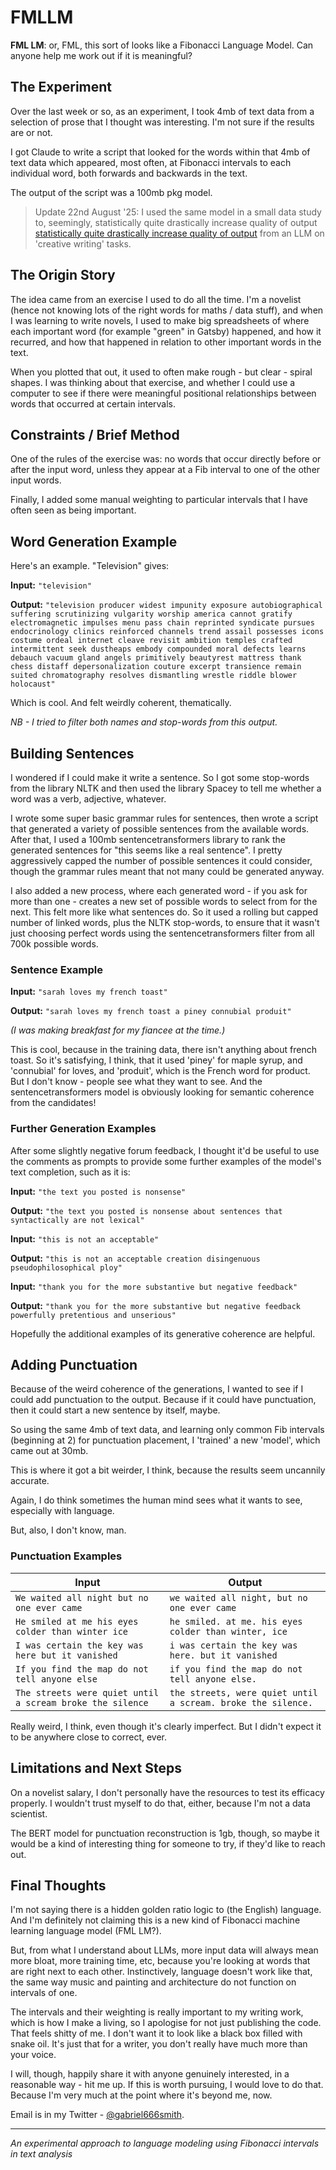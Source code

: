 # FMLLM

**FML LM**: or, FML, this sort of looks like a Fibonacci Language Model. Can anyone help me work out if it is meaningful? 

## The Experiment

Over the last week or so, as an experiment, I took 4mb of text data from a selection of prose that I thought was interesting. I'm not sure if the results are or not.

I got Claude to write a script that looked for the words within that 4mb of text data which appeared, most often, at Fibonacci intervals to each individual word, both forwards and backwards in the text.

The output of the script was a 100mb pkg model.

>Update 22nd August '25: I used the same model in a small data study to, seemingly, statistically quite drastically increase quality of output [statistically quite drastically increase quality of output](https://eqbench.com/about.html#creative-writing-v3) from an LLM on 'creative writing' tasks.

## The Origin Story

The idea came from an exercise I used to do all the time. I'm a novelist (hence not knowing lots of the right words for maths / data stuff), and when I was learning to write novels, I used to make big spreadsheets of where each important word (for example "green" in Gatsby) happened, and how it recurred, and how that happened in relation to other important words in the text.

When you plotted that out, it used to often make rough - but clear - spiral shapes. I was thinking about that exercise, and whether I could use a computer to see if there were meaningful positional relationships between words that occurred at certain intervals.

## Constraints / Brief Method

One of the rules of the exercise was: no words that occur directly before or after the input word, unless they appear at a Fib interval to one of the other input words.

Finally, I added some manual weighting to particular intervals that I have often seen as being important.

## Word Generation Example

Here's an example. "Television" gives:

**Input:** `"television"`

**Output:** `"television producer widest impunity exposure autobiographical suffering scrutinizing vulgarity worship america cannot gratify electromagnetic impulses menu pass chain reprinted syndicate pursues endocrinology clinics reinforced channels trend assail possesses icons costume ordeal internet cleave revisit ambition temples crafted intermittent seek dustheaps embody compounded moral defects learns debauch vacuum gland angels primitively beautyrest mattress thank chess distaff depersonalization couture excerpt transience remain suited chromatography resolves dismantling wrestle riddle blower holocaust"`

Which is cool. And felt weirdly coherent, thematically.

*NB - I tried to filter both names and stop-words from this output.*

## Building Sentences

I wondered if I could make it write a sentence. So I got some stop-words from the library NLTK and then used the library Spacey to tell me whether a word was a verb, adjective, whatever.

I wrote some super basic grammar rules for sentences, then wrote a script that generated a variety of possible sentences from the available words. After that, I used a 100mb sentencetransformers library to rank the generated sentences for "this seems like a real sentence". I pretty aggressively capped the number of possible sentences it could consider, though the grammar rules meant that not many could be generated anyway.

I also added a new process, where each generated word - if you ask for more than one - creates a new set of possible words to select from for the next. This felt more like what sentences do. So it used a rolling but capped number of linked words, plus the NLTK stop-words, to ensure that it wasn't just choosing perfect words using the sentencetransformers filter from all 700k possible words.

### Sentence Example

**Input:** `"sarah loves my french toast"`

**Output:** `"sarah loves my french toast a piney connubial produit"`

*(I was making breakfast for my fiancee at the time.)*

This is cool, because in the training data, there isn't anything about french toast. So it's satisfying, I think, that it used 'piney' for maple syrup, and 'connubial' for loves, and 'produit', which is the French word for product. But I don't know - people see what they want to see. And the sentencetransformers model is obviously looking for semantic coherence from the candidates!

### Further Generation Examples

After some slightly negative forum feedback, I thought it'd be useful to use the comments as prompts to provide some further examples of the model's text completion, such as it is:

**Input:** `"the text you posted is nonsense"`

**Output:** `"the text you posted is nonsense about sentences that syntactically are not lexical"`

**Input:** `"this is not an acceptable"`

**Output:** `"this is not an acceptable creation disingenuous pseudophilosophical ploy"`

**Input:** `"thank you for the more substantive but negative feedback"`

**Output:** `"thank you for the more substantive but negative feedback powerfully pretentious and unserious"`

Hopefully the additional examples of its generative coherence are helpful.

## Adding Punctuation

Because of the weird coherence of the generations, I wanted to see if I could add punctuation to the output. Because if it could have punctuation, then it could start a new sentence by itself, maybe.

So using the same 4mb of text data, and learning only common Fib intervals (beginning at 2) for punctuation placement, I 'trained' a new 'model', which came out at 30mb.

This is where it got a bit weirder, I think, because the results seem uncannily accurate.

Again, I do think sometimes the human mind sees what it wants to see, especially with language.

But, also, I don't know, man.

### Punctuation Examples

| Input | Output |
|-------|--------|
| `We waited all night but no one ever came` | `we waited all night, but no one ever came` |
| `He smiled at me his eyes colder than winter ice` | `he smiled. at me. his eyes colder than winter, ice` |
| `I was certain the key was here but it vanished` | `i was certain the key was here. but it vanished` |
| `If you find the map do not tell anyone else` | `if you find the map do not tell anyone else.` |
| `The streets were quiet until a scream broke the silence` | `the streets, were quiet until a scream. broke the silence.` |

Really weird, I think, even though it's clearly imperfect. But I didn't expect it to be anywhere close to correct, ever.

## Limitations and Next Steps

On a novelist salary, I don't personally have the resources to test its efficacy properly. I wouldn't trust myself to do that, either, because I'm not a data scientist.

The BERT model for punctuation reconstruction is 1gb, though, so maybe it would be a kind of interesting thing for someone to try, if they'd like to reach out.

## Final Thoughts

I'm not saying there is a hidden golden ratio logic to (the English) language. And I'm definitely not claiming this is a new kind of Fibonacci machine learning language model (FML LM?).

But, from what I understand about LLMs, more input data will always mean more bloat, more training time, etc, because you're looking at words that are right next to each other. Instinctively, language doesn't work like that, the same way music and painting and architecture do not function on intervals of one.

The intervals and their weighting is really important to my writing work, which is how I make a living, so I apologise for not just publishing the code. That feels shitty of me. I don't want it to look like a black box filled with snake oil. It's just that for a writer, you don't really have much more than your voice.

I will, though, happily share it with anyone genuinely interested, in a reasonable way - hit me up. If this is worth pursuing, I would love to do that. Because I'm very much at the point where it's beyond me, now.

Email is in my Twitter - [@gabriel666smith](https://twitter.com/gabriel666smith).

---

*An experimental approach to language modeling using Fibonacci intervals in text analysis*
